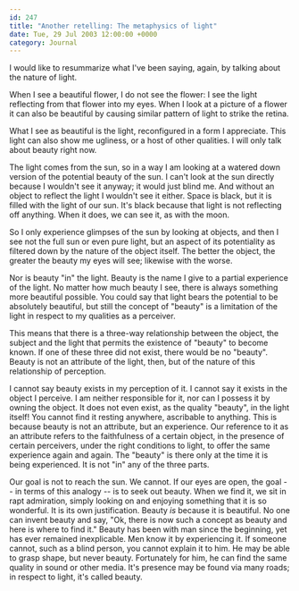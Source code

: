 ```yaml
---
id: 247
title: "Another retelling: The metaphysics of light"
date: Tue, 29 Jul 2003 12:00:00 +0000
category: Journal
---
```


I would like to resummarize what I've been saying, again, by talking
about the nature of light.

When I see a beautiful flower, I do not see the flower: I see the light
reflecting from that flower into my eyes.  When I look at a picture of a
flower it can also be beautiful by causing similar pattern of light to
strike the retina.

What I see as beautiful is the light, reconfigured in a form I
appreciate.  This light can also show me ugliness, or a host of other
qualities.  I will only talk about beauty right now.

The light comes from the sun, so in a way I am looking at a watered down
version of the potential beauty of the sun.  I can't look at the sun
directly because I wouldn't see it anyway; it would just blind me.  And
without an object to reflect the light I wouldn't see it either.  Space
is black, but it is filled with the light of our sun.  It's black
because that light is not reflecting off anything.  When it does, we can
see it, as with the moon.

So I only experience glimpses of the sun by looking at objects, and then
I see not the full sun or even pure light, but an aspect of its
potentiality as filtered down by the nature of the object itself.  The
better the object, the greater the beauty my eyes will see; likewise
with the worse.

Nor is beauty "in" the light.  Beauty is the name I give to a partial
experience of the light.  No matter how much beauty I see, there is
always something more beautiful possible.  You could say that light
bears the potential to be absolutely beautiful, but still the concept of
"beauty" is a limitation of the light in respect to my qualities as a
perceiver.

This means that there is a three-way relationship between the object,
the subject and the light that permits the existence of "beauty" to
become known.  If one of these three did not exist, there would be no
"beauty".  Beauty is not an attribute of the light, then, but of the
nature of this relationship of perception.

I cannot say beauty exists in my perception of it.  I cannot say it
exists in the object I perceive.  I am neither responsible for it, nor
can I possess it by owning the object.  It does not even exist, as the
quality "beauty", in the light itself!  You cannot find it resting
anywhere, ascribable to anything.  This is because beauty is not an
attribute, but an experience.  Our reference to it as an attribute
refers to the faithfulness of a certain object, in the presence of
certain perceivers, under the right conditions to light, to offer the
same experience again and again.  The "beauty" is there only at the time
it is being experienced.  It is not "in" any of the three parts.

Our goal is not to reach the sun.  We cannot.  If our eyes are open, the
goal -- in terms of this analogy -- is to seek out beauty.  When we find
it, we sit in rapt admiration, simply looking on and enjoying something
that it is so wonderful.  It is its own justification.  Beauty *is*
because it is beautiful.  No one can invent beauty and say, "Ok, there
is now such a concept as beauty and here is where to find it."  Beauty
has been with man since the beginning, yet has ever remained
inexplicable.  Men know it by experiencing it.  If someone cannot, such
as a blind person, you cannot explain it to him.  He may be able to
grasp shape, but never beauty.  Fortunately for him, he can find the
same quality in sound or other media.  It's presence may be found via
many roads; in respect to light, it's called beauty.


